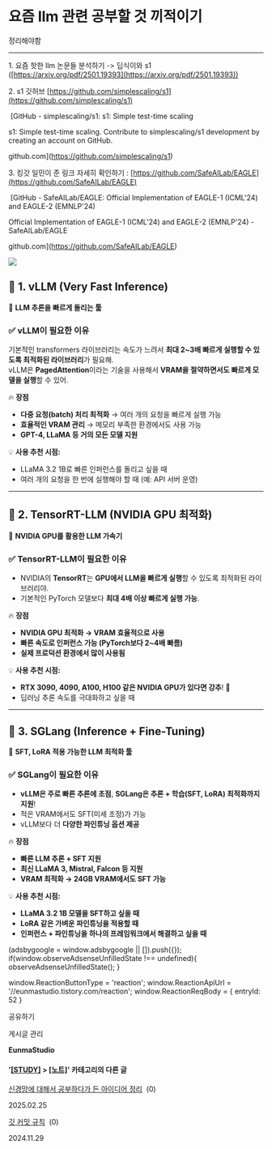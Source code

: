 
# 요즘 llm 관련 공부할 것 끼적이기

정리해야함

* * *

1\. 요즘 핫한 llm 논문들 분석하기 -> 딥식이와 s1 ([https://arxiv.org/pdf/2501.19393](https://arxiv.org/pdf/2501.19393))

2\. s1 깃허브 [https://github.com/simplescaling/s1](https://github.com/simplescaling/s1)

 [GitHub - simplescaling/s1: s1: Simple test-time scaling

s1: Simple test-time scaling. Contribute to simplescaling/s1 development by creating an account on GitHub.

github.com](https://github.com/simplescaling/s1)

3\. 킹갓 일민이 준 링크 자세히 확인하기 : [https://github.com/SafeAILab/EAGLE](https://github.com/SafeAILab/EAGLE)

 [GitHub - SafeAILab/EAGLE: Official Implementation of EAGLE-1 (ICML'24) and EAGLE-2 (EMNLP'24)

Official Implementation of EAGLE-1 (ICML'24) and EAGLE-2 (EMNLP'24) - SafeAILab/EAGLE

github.com](https://github.com/SafeAILab/EAGLE)

![](https://blog.kakaocdn.net/dna/AJIb1/btsMdIZRkae/AAAAAAAAAAAAAAAAAAAAAL7CCUUZe4NHh55i59Bx_MM-taWwnjpUHCEdzyh-oWwc/img.png?credential=yqXZFxpELC7KVnFOS48ylbz2pIh7yKj8&expires=1751295599&allow_ip=&allow_referer=&signature=AkbwBCLwq2c4ad4QR449Cxtwtu8%3D)

**🚀 1. vLLM (Very Fast Inference)**
------------------------------------

📌 **LLM 추론을 빠르게 돌리는 툴**

### **✅ vLLM이 필요한 이유**

기본적인 transformers 라이브러리는 속도가 느려서 **최대 2~3배 빠르게 실행할 수 있도록 최적화된 라이브러리**가 필요해.  
vLLM은 **PagedAttention**이라는 기술을 사용해서 **VRAM을 절약하면서도 빠르게 모델을 실행**할 수 있어.

🔥 **장점**

*   **다중 요청(batch) 처리 최적화** → 여러 개의 요청을 빠르게 실행 가능
*   **효율적인 VRAM 관리** → 메모리 부족한 환경에서도 사용 가능
*   **GPT-4, LLaMA 등 거의 모든 모델 지원**

💡 **사용 추천 시점:**

*   LLaMA 3.2 1B로 빠른 인퍼런스를 돌리고 싶을 때
*   여러 개의 요청을 한 번에 실행해야 할 때 (예: API 서버 운영)

* * *

**🚀 2. TensorRT-LLM (NVIDIA GPU 최적화)**
---------------------------------------

📌 **NVIDIA GPU를 활용한 LLM 가속기**

### **✅ TensorRT-LLM이 필요한 이유**

*   NVIDIA의 **TensorRT**는 **GPU에서 LLM을 빠르게 실행**할 수 있도록 최적화된 라이브러리야.
*   기본적인 PyTorch 모델보다 **최대 4배 이상 빠르게 실행 가능**.

🔥 **장점**

*   **NVIDIA GPU 최적화 → VRAM 효율적으로 사용**
*   **빠른 속도로 인퍼런스 가능 (PyTorch보다 2~4배 빠름)**
*   **실제 프로덕션 환경에서 많이 사용됨**

💡 **사용 추천 시점:**

*   **RTX 3090, 4090, A100, H100 같은 NVIDIA GPU가 있다면 강추**! 🚀
*   딥러닝 추론 속도를 극대화하고 싶을 때

* * *

**🚀 3. SGLang (Inference + Fine-Tuning)**
------------------------------------------

📌 **SFT, LoRA 적용 가능한 LLM 최적화 툴**

### **✅ SGLang이 필요한 이유**

*   **vLLM은 주로 빠른 추론에 초점**, **SGLang은 추론 + 학습(SFT, LoRA) 최적화까지 지원**!
*   적은 VRAM에서도 SFT(미세 조정)가 가능
*   vLLM보다 더 **다양한 파인튜닝 옵션 제공**

🔥 **장점**

*   **빠른 LLM 추론 + SFT 지원**
*   **최신 LLaMA 3, Mistral, Falcon 등 지원**
*   **VRAM 최적화 → 24GB VRAM에서도 SFT 가능**

💡 **사용 추천 시점:**

*   **LLaMA 3.2 1B 모델을 SFT하고 싶을 때**
*   **LoRA 같은 가벼운 파인튜닝을 적용할 때**
*   **인퍼런스 + 파인튜닝을 하나의 프레임워크에서 해결하고 싶을 때**

(adsbygoogle = window.adsbygoogle || \[\]).push({}); if(window.observeAdsenseUnfilledState !== undefined){ observeAdsenseUnfilledState(); }

window.ReactionButtonType = 'reaction'; window.ReactionApiUrl = '//eunmastudio.tistory.com/reaction'; window.ReactionReqBody = { entryId: 52 }

공유하기

게시글 관리

**EunmaStudio**

#### '[\[STUDY\]](/category/%5BSTUDY%5D) > [\[노트\]](/category/%5BSTUDY%5D/%5B%EB%85%B8%ED%8A%B8%5D)' 카테고리의 다른 글

[신경망에 대해서 공부하다가 든 아이디어 정리](/57)  (0)

2025.02.25

[깃 커밋 규칙](/33)  (0)

2024.11.29
            
